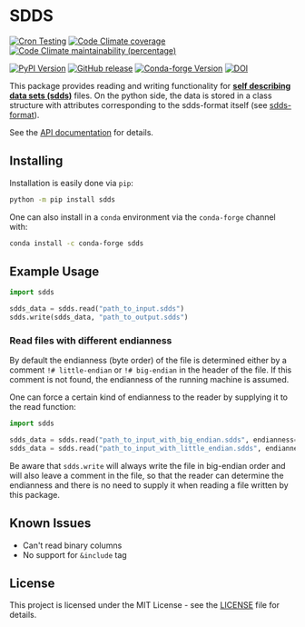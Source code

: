 # SDDS
[![Cron Testing](https://github.com/pylhc/sdds/workflows/Cron%20Testing/badge.svg)](https://github.com/pylhc/sdds/actions?query=workflow%3A%22Cron+Testing%22)
[![Code Climate coverage](https://img.shields.io/codeclimate/coverage/pylhc/sdds.svg?style=popout)](https://codeclimate.com/github/pylhc/sdds)
[![Code Climate maintainability (percentage)](https://img.shields.io/codeclimate/maintainability-percentage/pylhc/sdds.svg?style=popout)](https://codeclimate.com/github/pylhc/sdds)
<!-- [![GitHub last commit](https://img.shields.io/github/last-commit/pylhc/sdds.svg?style=popout)](https://github.com/pylhc/sdds/) -->
[![PyPI Version](https://img.shields.io/pypi/v/sdds?label=PyPI&logo=pypi)](https://pypi.org/project/sdds/)
[![GitHub release](https://img.shields.io/github/v/release/pylhc/sdds?logo=github)](https://github.com/pylhc/sdds/)
[![Conda-forge Version](https://img.shields.io/conda/vn/conda-forge/sdds?color=orange&logo=anaconda)](https://anaconda.org/conda-forge/sdds)
[![DOI](https://zenodo.org/badge/DOI/10.5281/zenodo.5705820.svg)](https://doi.org/10.5281/zenodo.5705820)

This package provides reading and writing functionality for [**self describing data sets (sdds)**](https://ops.aps.anl.gov/SDDSIntroTalk/slides.html) files.
On the python side, the data is stored in a class structure with attributes corresponding to the sdds-format itself (see [sdds-format](https://ops.aps.anl.gov/manuals/SDDStoolkit/SDDStoolkitsu2.html)). 

See the [API documentation](https://pylhc.github.io/sdds/) for details.

## Installing

Installation is easily done via `pip`:
```bash
python -m pip install sdds
```

One can also install in a `conda` environment via the `conda-forge` channel with:
```bash
conda install -c conda-forge sdds
```

## Example Usage

```python
import sdds

sdds_data = sdds.read("path_to_input.sdds")
sdds.write(sdds_data, "path_to_output.sdds")
```

### Read files with different endianness

By default the endianness (byte order) of the file is determined either by
a comment `!# little-endian` or `!# big-endian` in the header of the file.
If this comment is not found, the endianness of the running machine is assumed.

One can force a certain kind of endianness to the reader by supplying it to 
the read function:

```python
import sdds

sdds_data = sdds.read("path_to_input_with_big_endian.sdds", endianness="big")
sdds_data = sdds.read("path_to_input_with_little_endian.sdds", endianness="little")
```

Be aware that `sdds.write` will always write the file in big-endian order and 
will also leave a comment in the file, so that the reader can determine the
endianness and there is no need to supply it when reading 
a file written by this package.

## Known Issues

- Can't read binary columns
- No support for `&include` tag

## License

This project is licensed under the MIT License - see the [LICENSE](LICENSE) file for details.
